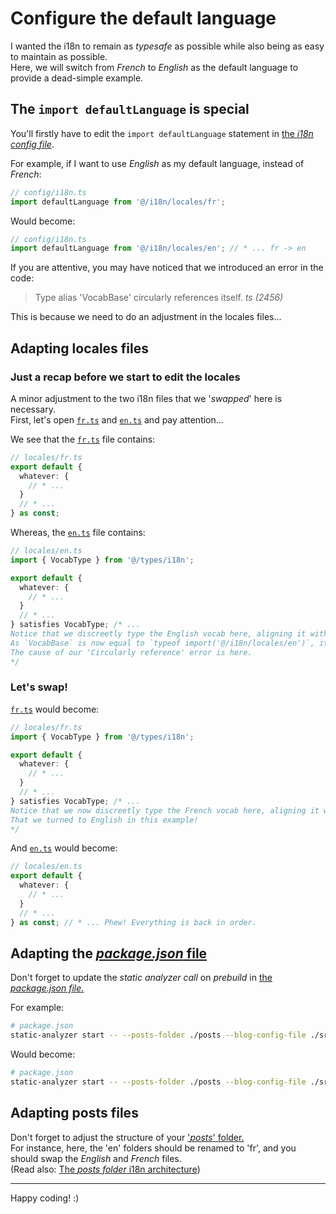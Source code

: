 # Configure the default language

I wanted the i18n to remain as _typesafe_ as possible while also being as easy to maintain as possible.  
Here, we will switch from _French_ to _English_ as the default language to provide a dead-simple example.

## The `import defaultLanguage` is special

You'll firstly have to edit the `import defaultLanguage` statement in [the _i18n config file_](/src/config/i18n.ts).

For example, if I want to use _English_ as my default language, instead of _French_:

```ts
// config/i18n.ts
import defaultLanguage from '@/i18n/locales/fr';
```

Would become:

```ts
// config/i18n.ts
import defaultLanguage from '@/i18n/locales/en'; // * ... fr -> en
```

If you are attentive, you may have noticed that we introduced an error in the code:

> Type alias 'VocabBase' circularly references itself. _ts (2456)_

This is because we need to do an adjustment in the locales files...

## Adapting locales files

### Just a recap before we start to edit the locales

A minor adjustment to the two i18n files that we '_swapped_' here is necessary.  
First, let's open [`fr.ts`](/src/i18n/locales/fr.ts) and [`en.ts`](/src/i18n/locales/en.ts) and pay attention...

We see that the [`fr.ts`](/src/i18n/locales/fr.ts) file contains:

```ts
// locales/fr.ts
export default {
  whatever: {
    // * ...
  }
  // * ...
} as const;
```

Whereas, the [`en.ts`](/src/i18n/locales/en.ts) file contains:

```ts
// locales/en.ts
import { VocabType } from '@/types/i18n';

export default {
  whatever: {
    // * ...
  }
  // * ...
} satisfies VocabType; /* ...
Notice that we discreetly type the English vocab here, aligning it with the schema of the default language.
As `VocabBase` is now equal to `typeof import('@/i18n/locales/en')`, it does not make sense anymore!
The cause of our 'Circularly reference' error is here.
*/
```

### Let's swap!

[`fr.ts`](/src/i18n/locales/fr.ts) would become:

```ts
// locales/fr.ts
import { VocabType } from '@/types/i18n';

export default {
  whatever: {
    // * ...
  }
  // * ...
} satisfies VocabType; /* ...
Notice that we now discreetly type the French vocab here, aligning it with the schema of the default language...
That we turned to English in this example!
*/
```

And [`en.ts`](/src/i18n/locales/en.ts) would become:

```ts
// locales/en.ts
export default {
  whatever: {
    // * ...
  }
  // * ...
} as const; // * ... Phew! Everything is back in order.
```

## Adapting the [_package.json_ file](/package.json)

Don't forget to update the _static analyzer call_ on _prebuild_ in [the _package.json file_.](/package.json)

For example:

```bash
# package.json
static-analyzer start -- --posts-folder ./posts --blog-config-file ./src/config/blog.ts --default-i18n-locale ./src/i18n/locales/fr.ts
```

Would become:

```bash
# package.json
static-analyzer start -- --posts-folder ./posts --blog-config-file ./src/config/blog.ts --default-i18n-locale ./src/i18n/locales/en.ts # * ... fr.ts -> en.ts
```

## Adapting posts files

Don't forget to adjust the structure of your ['_posts_' folder.](/posts/)  
For instance, here, the 'en' folders should be renamed to 'fr', and you should swap the _English_ and _French_ files.  
(Read also: [The _posts folder_ i18n architecture](/doc/blog/02.add-new-blog-category.md#the-posts-folder-i18n-architecture))

---

Happy coding! :)
